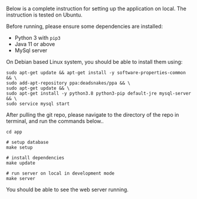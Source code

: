 Below is a complete instruction for setting up the application on local. The instruction is tested on Ubuntu.

Before running, please ensure some dependencies are installed:

* Python 3 with `pip3`
* Java 11 or above
* MySql server

On Debian based Linux system, you should be able to install them using:

```
sudo apt-get update && apt-get install -y software-properties-common && \
sudo add-apt-repository ppa:deadsnakes/ppa && \
sudo apt-get update && \
sudo apt-get install -y python3.8 python3-pip default-jre mysql-server && \
sudo service mysql start
```

After pulling the git repo, please navigate to the directory of the repo in terminal, and run the commands below..

```
cd app

# setup database 
make setup 

# install dependencies
make update

# run server on local in development mode
make server
```

You should be able to see the web server running.

